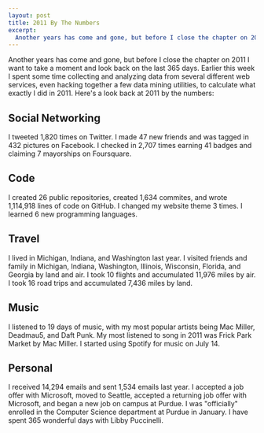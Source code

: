 ```yaml
--- 
layout: post
title: 2011 By The Numbers
excerpt:
  Another years has come and gone, but before I close the chapter on 2011 I want to take a moment and look back on the last 365 days. Earlier this week I spent some time collecting and analyzing data from several different web services, even hacking together a few data mining utilities, to calculate what exactly I did in 2011. Here's a look back at 2011 by the numbers:
---
```

Another years has come and gone, but before I close the chapter on 2011 I want to take a moment and look back on the last 365 days. Earlier this week I spent some time collecting and analyzing data from several different web services, even hacking together a few data mining utilities, to calculate what exactly I did in 2011. Here's a look back at 2011 by the numbers:

## Social Networking
I tweeted 1,820 times on Twitter. I made 47 new friends and was tagged in 432 pictures on Facebook. I checked in 2,707 times earning 41 badges and claiming 7 mayorships on Foursquare.

## Code
I created 26 public repositories, created 1,634 commites, and wrote 1,114,918 lines of code on GitHub. I changed my website theme 3 times. I learned 6 new programming languages.

## Travel
I lived in Michigan, Indiana, and Washington last year. I visited friends and family in Michigan, Indiana, Washington, Illinois, Wisconsin, Florida, and Georgia by land and air. I took 10 flights and accumulated 11,976 miles by air. I took 16 road trips and accumulated 7,436 miles by land.

## Music
I listened to 19 days of music, with my most popular artists being Mac Miller, Deadmau5, and Daft Punk. My most listened to song in 2011 was Frick Park Market by Mac Miller. I started using Spotify for music on July 14.

## Personal
I received 14,294 emails and sent 1,534 emails last year. I accepted a job offer with Microsoft, moved to Seattle, accepted a returning job offer with Microsoft, and began a new job on campus at Purdue. I was "officially" enrolled in the Computer Science department at Purdue in January. I have spent 365 wonderful days with Libby Puccinelli.